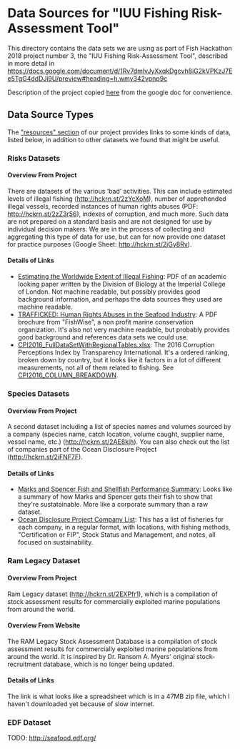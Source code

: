 # Data Sources for "IUU Fishing Risk-Assessment Tool"

This directory contains the data sets we are using as part of Fish Hackathon
2018 project number 3, the "IUU Fishing Risk-Assessment Tool", described in more
detail in
https://docs.google.com/document/d/1Rv7dmlvJyXxqkDgcvh8iG2kVPKzJ7Ee5TgG4ddDJi9U/preview#heading=h.wmy342vpnp9c

Description of the project copied [here](PROJECT-DESCRIPTION.md) from the google
doc for convenience.

## Data Source Types

The ["resources" section](PROJECT-DESCRIPTION.md#Resources) of our project
provides links to some kinds of data, listed below, in addition to other
datasets we found that might be useful.

### Risks Datasets

#### Overview From Project

There are datasets of the various ‘bad’ activities. This can include estimated
levels of illegal fishing (http://hckrn.st/2zYcXoM), number of apprehended
illegal vessels, recorded instances of human rights abuses (PDF:
http://hckrn.st/2zZ3r56), indexes of corruption, and much more. Such data are
not prepared on a standard basis and are not designed for use by individual
decision makers. We are in the process of collecting and aggregating this type
of data for use, but can for now provide one dataset for practice purposes
(Google Sheet: http://hckrn.st/2jGy8Rv).

#### Details of Links

- [Estimating the Worldwide Extent of Illegal Fishing](http://hckrn.st/2zYcXoM):
  PDF of an academic looking paper written by the Division of Biology at the
  Imperial College of London.  Not machine readable, but possibly provides good
  background information, and perhaps the data sources they used are machine
  readable.
- [TRAFFICKED: Human Rights Abuses in the Seafood
  Industry](http://hckrn.st/2zZ3r56):
  A PDF brochure from "FishWise", a non profit marine conservation organization.
  It's also not very machine readable, but probably provides good background and
  references data sets we could use.
- [CPI2016_FullDataSetWithRegionalTables.xlsx](http://hckrn.st/2jGy8Rv): The
  2016 Corruption Perceptions Index by Transparency International.  It's a
  ordered ranking, broken down by country, but it looks like it factors in a lot
  of different measurements, not all of them related to fishing.  See
  [CPI2016_COLUMN_BREAKDOWN](CPI2016_COLUMN_BREAKDOWN.md).

### Species Datasets

#### Overview From Project

A second dataset including a list of species names and volumes sourced by a
company (species name, catch location, volume caught, supplier name, vessel
name, etc.) (http://hckrn.st/2AE8kjh). You can also check out the list of
companies part of the Ocean Disclosure Project (http://hckrn.st/2iFNF7F).

#### Details of Links

- [Marks and Spencer Fish and Shellfish Performance
  Summary](http://hckrn.st/2AE8kjh): Looks like a summary of how Marks and
  Spencer gets their fish to show that they're sustatainable.  More like a
  corporate summary than a raw dataset.
- [Ocean Disclosure Project Company List](http://hckrn.st/2iFNF7F): This has a
  list of fisheries for each company, in a regular format, with locations, with
  fishing methods, "Certification or FIP", Stock Status and Management, and
  notes, all focused on sustainability.

### Ram Legacy Dataset

#### Overview From Project

Ram Legacy dataset (http://hckrn.st/2EXPfr1), which is a compilation of stock
assessment results for commercially exploited marine populations from around the
world.

#### Overview From Website

The RAM Legacy Stock Assessment Database is a compilation of stock assessment
results for commercially exploited marine populations from around the world. It
is inspired by Dr. Ransom A. Myers' original stock-recruitment database, which
is no longer being updated.

#### Details of Links

The link is what looks like a spreadsheet which is in a 47MB zip file, which I
haven't downloaded yet because of slow internet.

### EDF Dataset

TODO: http://seafood.edf.org/
